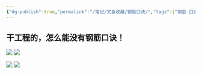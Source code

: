 ```yaml
---
{"dg-publish":true,"permalink":"/笔记/文章收藏/钢筋口诀/","tags":["钢筋 口诀"],"noteIcon":"","created":"","updated":""}
---
```



## 干工程的，怎么能没有钢筋口诀！

![](https://cdn.jsdelivr.net/gh/dxfeiyun/saveim@main/img/202307110925827.jpg)
![](https://cdn.jsdelivr.net/gh/dxfeiyun/saveim@main/img/202307110926003.jpg)

![](https://cdn.jsdelivr.net/gh/dxfeiyun/saveim@main/img/202307110926922.jpg)
![](https://cdn.jsdelivr.net/gh/dxfeiyun/saveim@main/img/202307110926720.jpg)